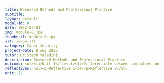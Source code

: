 ```yaml
---
title: Research Methods and Professional Practice
subtitle: 
layout: default
modal-id: 8
date: 2022-03-01
img: module-8.jpg
thumbnail: module-8.jpg
alt: image-alt
category: Cyber Security
project-date: 8 Aug 2023
tutor: Dr Steph Paladini
description: Research Methods and Professional Practice
outcome: <ul><li>Unit 1</li><ul><li>Differentiate between inductive and deductive reasoning by a comparative Diagram that shows how inductive reasoning starts from specifics and goes to general ideas, while deductive reasoning starts from general ideas and reaches specific conclusions.<br><li>Understand why ethics are important and how they relate to your area of research and your professional practice, such as the Ethical Code of Conduct, Case Study Analysis, and Stakeholder Impact Assessment.</li></ul></ul><ul><li>Unit 2</li><ul><li>Guide in selecting suitable research topics, using rational and creative methods to develop ideas, transforming ideas into well-crafted questions and proposals, and conducting effective literature reviews.</li></ul></ul></ul><ul><li>Unit 3</li><ul><li>Learning outcome 3</li></ul></ul><ul><li>Unit 4</li><ul><li>Learning outcome 4</li></ul></ul><ul><li>Unit 5</li><ul><li>Learning outcome 5</li></ul></ul><ul><li>Unit 6</li><ul><li>Learning outcome 6</li></ul></ul><ul><li>Unit 7</li><ul><li>Learning outcome 7</li></ul></ul><ul><li>Unit 8</li><ul><li>Learning outcome 8</li></ul></ul><ul><li>Unit 9</li><ul><li>Learning outcome 9</li></ul></ul><ul><li>Unit 8</li><ul><li>Learning outcome 8</li></ul></ul><ul><li>Unit 11</li><ul><li>Learning outcome 11</li></ul></ul><ul><li>Unit 12</li><ul><li>Learning outcome 12</li></ul></ul><br><ul><li><b>Collaborative Learning Discussion</li></b><ul><li><a href=/e-portfolio/Module_8_Collaborative_Learning_Discussion_1_Initial_Post.pdf target=_blank>Collaborative Learning Discussion 1 - Initial Post</a></li><li><a href=/e-portfolio/Module_8_Collaborative_Learning_Discussion_1_Peer_Response_1.pdf target=_blank>Collaborative Learning Discussion 1 - Peer Response 1</a></li><li><a href=/e-portfolio/Module_8_Collaborative_Learning_Discussion_1_Tutor_Response.pdf target=_blank>Collaborative Learning Discussion 1 - Tutor Response</a></li><li><a href=/e-portfolio/Module_8_Collaborative_Learning_Discussion_1_Summary_Post.pdf target=_blank>Collaborative Learning Discussion 1 - Summary Post</a></li></ul></ul>
reflectives: <ul><p>Reflective 1<br><p>Reflective 2</ul>
unit: 12
---
```

